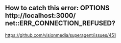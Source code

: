## How to catch this error: OPTIONS http://localhost:3000/ net::ERR_CONNECTION_REFUSED?

https://github.com/visionmedia/superagent/issues/451
